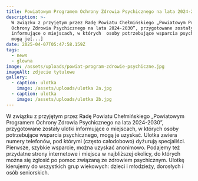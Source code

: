 ```yaml
---
title: Powiatowym Programem Ochrony Zdrowia Psychicznego na lata 2024-2030
description: >-
  W związku z przyjętym przez Radę Powiatu Chełmińskiego „Powiatowym Programem
  Ochrony Zdrowia Psychicznego na lata 2024-2030”, przygotowane zostały ulotki 
  informujące o miejscach, w których  osoby potrzebujące wsparcia psychicznego,
  mogą je[...]
date: 2025-04-07T05:47:58.159Z
tags:
  - news
  - glowna
image: /assets/uploads/powiat-program-zdrowie-psychiczne.jpg
imageAlt: zdjecie tytulowe
gallery:
  - caption: ulotka
    image: /assets/uploads/ulotka 2a.jpg
  - caption: ulotka
    image: /assets/uploads/ulotka 2b.jpg
---
```

W związku z przyjętym przez Radę Powiatu Chełmińskiego „Powiatowym Programem Ochrony Zdrowia Psychicznego na lata 2024-2030”, przygotowane zostały ulotki  informujące o miejscach, w których  osoby potrzebujące wsparcia psychicznego, mogą je uzyskać. Ulotka zwiera numery telefonów, pod którymi (często całodobowo) dyżurują specjaliści. Pierwsze, szybkie wsparcie, można uzyskać anonimowo. Podajemy też przydatne strony internetowe i miejsca w najbliższej okolicy, do których można się zgłosić po pomoc związaną ze zdrowiem psychicznym. Ulotkę kierujemy do wszystkich grup wiekowych: dzieci i młodzieży, dorosłych i osób seniorskich.

